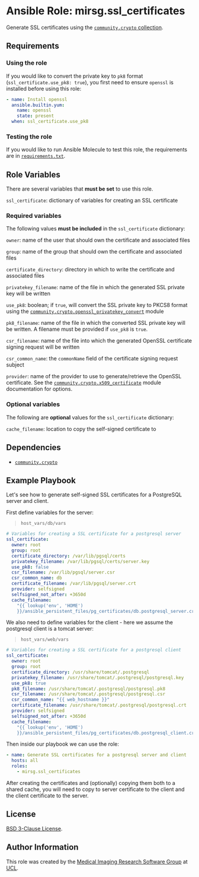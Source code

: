# Ansible Role: mirsg.ssl_certificates

Generate SSL certificates using the
[`community.crypto` collection](https://docs.ansible.com/ansible/latest/collections/community/crypto/index.html).

## Requirements

### Using the role

If you would like to convert the private key to `pk8` format
(`ssl_certificate.use_pk8: true`), you first need to ensure `openssl` is
installed before using this role:

```yaml
- name: Install openssl
  ansible.builtin.yum:
    name: openssl
    state: present
  when: ssl_certificate.use_pk8
```

### Testing the role

If you would like to run Ansible Molecule to test this role, the requirements
are in
[`requirements.txt`](https://github.com/UCL-MIRSG/ansible-role-ssl-certificates/blob/main/requirements.txt).

## Role Variables

There are several variables that **must be set** to use this role.

`ssl_certificate`: dictionary of variables for creating an SSL certificate

### Required variables

The following values **must be included** in the `ssl_certificate` dictionary:

`owner`: name of the user that should own the certificate and associated files

`group`: name of the group that should own the certificate and associated files

`certificate_directory`: directory in which to write the certificate and
associated files

`privatekey_filename`: name of the file in which the generated SSL private key
will be written

`use_pk8`: boolean; if `true`, will convert the SSL private key to PKCS8 format
using the
[`community.crypto.openssl_privatekey_convert`](https://docs.ansible.com/ansible/devel/collections/community/crypto/openssl_privatekey_convert_module.html)
module

`pk8_filename`: name of the file in which the converted SSL private key will be
written. A filename must be provided if `use_pk8` is `true`.

`csr_filename`: name of the file into which the generated OpenSSL certificate
signing request will be written

`csr_common_name`: the `commonName` field of the certificate signing request
subject

`provider`: name of the provider to use to generate/retrieve the OpenSSL
certificate. See the
[`community.crypto.x509_certificate`](https://docs.ansible.com/ansible/latest/collections/community/crypto/x509_certificate_module.html#parameter-provider)
module documentation for options.

### Optional variables

The following are **optional** values for the `ssl_certificate` dictionary:

`cache_filename`: location to copy the self-signed certificate to

## Dependencies

- [`community.crypto`](https://docs.ansible.com/ansible/latest/collections/community/crypto/index.html)

## Example Playbook

Let's see how to generate self-signed SSL certificates for a PostgreSQL server
and client.

First define variables for the server:

> `host_vars/db/vars`

```yaml
# Variables for creating a SSL certificate for a postgresql server
ssl_certificate:
  owner: root
  group: root
  certificate_directory: /var/lib/pgsql/certs
  privatekey_filename: /var/lib/pgsql/certs/server.key
  use_pk8: false
  csr_filename: /var/lib/pgsql/server.csr
  csr_common_name: db
  certificate_filename: /var/lib/pgsql/server.crt
  provider: selfsigned
  selfsigned_not_after: +3650d
  cache_filename:
    "{{ lookup('env', 'HOME')
    }}/ansible_persistent_files/pg_certificates/db.postgresql_server.crt"
```

We also need to define variables for the client - here we assume the postgresql
client is a tomcat server:

> `host_vars/web/vars`

```yaml
# Variables for creating a SSL certificate for a postgresql client
ssl_certificate:
  owner: root
  group: root
  certificate_directory: /usr/share/tomcat/.postgresql
  privatekey_filename: /usr/share/tomcat/.postgresql/postgresql.key
  use_pk8: true
  pk8_filename: /usr/share/tomcat/.postgresql/postgresql.pk8
  csr_filename: /usr/share/tomcat/.postgresql/postgresql.csr
  csr_common_name: "{{ web_hostname }}"
  certificate_filename: /usr/share/tomcat/.postgresql/postgresql.crt
  provider: selfsigned
  selfsigned_not_after: +3650d
  cache_filename:
    "{{ lookup('env', 'HOME')
    }}/ansible_persistent_files/pg_certificates/db.postgresql_client.crt"
```

Then inside our playbook we can use the role:

```yaml
- name: Generate SSL certificates for a postgresql server and client
  hosts: all
  roles:
    - mirsg.ssl_certificates
```

After creating the certificates and (optionally) copying them both to a shared
cache, you will need to copy to server certificate to the client and the client
certificate to the server.

## License

[BSD 3-Clause License](https://github.com/UCL-MIRSG/ansible-role-ssl-certificates/blob/main/LICENSE).

## Author Information

This role was created by the
[Medical Imaging Research Software Group](https://www.ucl.ac.uk/advanced-research-computing/expertise/research-software-development/medical-imaging-research-software-group)
at [UCL](https://www.ucl.ac.uk/).

